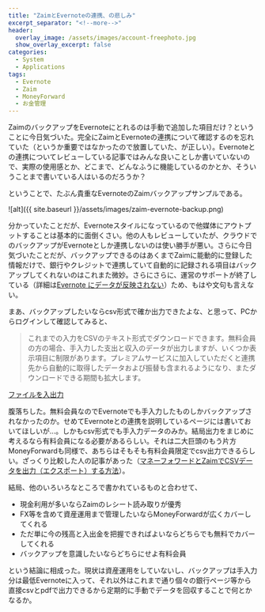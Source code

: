 ```yaml
---
title: "ZaimとEvernoteの連携、の悲しみ"
excerpt_separator: "<!--more-->"
header:
  overlay_image: /assets/images/account-freephoto.jpg
  show_overlay_excerpt: false
categories:
  - System
  - Applications
tags:
  - Evernote
  - Zaim
  - MoneyForward
  - お金管理
---
```


ZaimのバックアップをEvernoteにとれるのは手動で追加した項目だけ？ということに今日気づいた。完全にZaimとEvernoteの連携について確認するのを忘れていた（というか重要ではなかったので放置していた、が正しい）。Evernoteとの連携についてレビューしている記事ではみんな良いことしか書いていないので、実際の使用感とか、どこまで、どんなふうに機能しているのかとか、そういうことまで書いている人はいるのだろうか？

ということで、たぶん貴重なEvernoteのZaimバックアップサンプルである。

![alt]({{ site.baseurl }}/assets/images/zaim-evernote-backup.png)

分かっていたことだが、Evernoteスタイルになっているので他媒体にアウトプットすることは基本的に面倒くさい。他の人もレビューしていたが、クラウドでのバックアップがEvernoteとしか連携しないのは使い勝手が悪い。さらに今日気づいたことだが、バックアップできるのはあくまでZaimに能動的に登録した情報だけで、銀行やクレジットで連携していて自動的に記録される項目はバックアップしてくれないのはこれまた微妙。さらにさらに、運営のサポートが終了している（詳細は[Evernote にデータが反映されない](https://content.zaim.net/questions/show/73)）ため、もはや文句も言えない。

まあ、バックアップしたいならcsv形式で確か出力できたよな、と思って、PCからログインして確認してみると、

>これまでの入力をCSVのテキスト形式でダウンロードできます。無料会員の方の場合、手入力した支出と収入のデータが出力しますが、いくつか表示項目に制限があります。プレミアムサービスに加入していただくと連携先から自動的に取得したデータおよび振替も含まれるようになり、またダウンロードできる期間も拡大します。

[ファイルを入出力](https://content.zaim.net/home/money)

腹落ちした。無料会員なのでEvernoteでも手入力したものしかバックアップされなかったのか。せめてEvernoteとの連携を説明しているページには書いておいてほしいが...。しかもcsv形式でも手入力データのみか。結局出力をまじめに考えるなら有料会員になる必要があるらしい。それは二大巨頭のもう片方MoneyForwardも同様で、あちらはそもそも有料会員限定でcsv出力できるらしい。ざっくり比較した人の記事があった（[マネーフォワードとZaimでCSVデータを出力（エクスポート）する方法](https://me-her.com/appkakeibo/)）。

結局、他のいろいろなところで書かれているものと合わせて、

- 現金利用が多いならZaimのレシート読み取りが優秀
- FX等を含めて資産運用まで管理したいならMoneyForwardが広くカバーしてくれる
- ただ単に今の残高と入出金を把握できればよいならどちらでも無料でカバーしてくれる
- バックアップを意識したいならどちらにせよ有料会員

という結論に相成った。現状は資産運用をしていないし、バックアップは手入力分は最低Evernoteに入って、それ以外はこれまで通り個々の銀行ページ等から直接csvとpdfで出力できるから定期的に手動でデータを回収することで何とかなるか。
